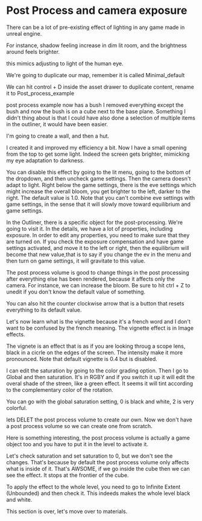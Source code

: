 # Post Process and camera exposure

There can be a lot of pre-existing effect of lighting in any game made in unreal engine.

For instance, shadow feeling increase in dim lit room, and the brightness around feels brighter.

this mimics adjusting to light of the human eye.

We're going to duplicate our map, remember it is called Minimal_default

We can hit control + D inside the asset drawer to duplicate content, rename it to Post_process_example

post process example now has a bush
I removed everything except the bush and now the bush is on a cube next to the base plane.
Something I didn't thing about is that I could have also done a selection of multiple items in the outliner, it would have been easier.

I'm going to create a wall, and then a hut.

I created it and improved my efficiency a bit.
Now I have a small opening from the top to get some light.
Indeed the screen gets brighter, mimicking my eye adaptation to darkness.

You can disable this effect by going to the lit menu, going to the bottom of the dropdown, and then uncheck game settings.
Then the camera doesn't adapt to light.
Right below the game settings, there is the eve settings which might increase the overall bloom, you get brighter to the left, darker to the right.
The default value is 1.0. Note that you can't combine eve settings with game settings, in the sense that it will slowly move toward equilibrium and game settings.

In the Outliner, there is a specific object for the post-processing. We're going to visit it.
In the details, we have a lot of properties, including exposure.
In order to edit any properties, you need to make sure that they are turned on.
If you check the exposure compensation and have game settings activated, and move it to the left or right, then the equilibrium will become that new value,that is to say if you change the ev in the menu and then turn on game settings, it will gravitate to this value.

The post process volume is good to change things in the post processing after everything else has been rendered, because it affects only the camera.
For instance, we can increase the bloom. Be sure to hit ctrl + Z to unedit if you don't know the default value of something.

You can also hit the counter clockwise arrow that is a button that resets everything to its default value.

Let's now learn what is the vignette because it's a french word and I don't want to be confused by the french meaning.
The vignette effect is in Image effects.

The vignete is an effect that is as if you are looking throug a scope lens, black in a cicrle on the edges of the screen. The intensity make it more pronounced.
Note that default vignette is 0.4 but is disabled.

I can edit the saturation by going to the color grading option.
Then I go to Global and then saturation. It's in RGBY and if you switch it up it will edit the overal shade of the streen, like a green effect.
It seems it will tint according to the complementary color of the rotation.

You can go with the global saturation setting, 0 is black and white, 2 is very colorful.

lets DELET the post process volume to create our own.
Now we don't have a post process volume so we can create one from scratch.

Here is something interesting, the post process volume is actually a game object too and you have to put it in the level to activate it.

Let's check saturation and set saturation to 0, but we don't see the changes.
That's because by default the post process volume only affects what is inside of it.
That's AWSOME, if we go inside the cube then we can see the effect.
It stops at the frontier of the cube.

To apply the effect to the whole level, you need to go to Infinite Extent (Unbounded) and then check it.
This indeeds makes the whole level black and white.

This section is over, let's move over to materials.
